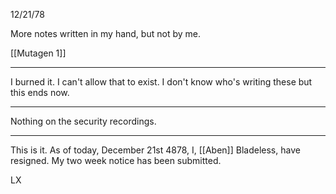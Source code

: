 12/21/78

More notes written in my hand, but not by me.

[[Mutagen 1]]

- - - 

I burned it. I can't allow that to exist. I don't know who's writing these but this ends now.

- - - 

Nothing on the security recordings.

- - -

This is it. As of today, December 21st 4878, I, [[Aben]] Bladeless, have resigned. My two week notice has been submitted.

LX